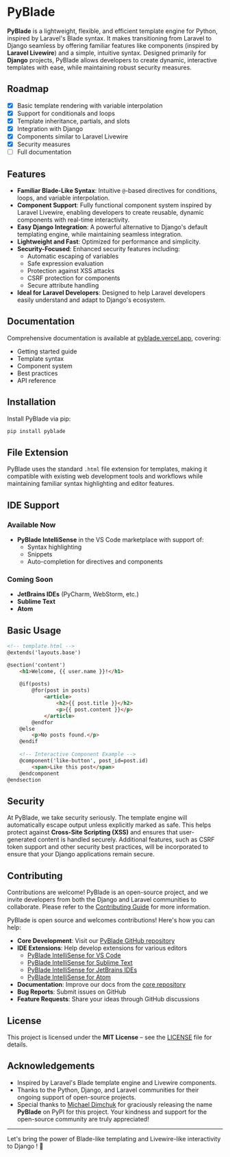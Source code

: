 # PyBlade

**PyBlade** is a lightweight, flexible, and efficient template engine for Python, inspired by Laravel's Blade syntax. It makes transitioning from Laravel to Django seamless by offering familiar features like components (inspired by **Laravel Livewire**) and a simple, intuitive syntax. Designed primarily for **Django** projects, PyBlade allows developers to create dynamic, interactive templates with ease, while maintaining robust security measures.

## Roadmap

- [x] Basic template rendering with variable interpolation
- [x] Support for conditionals and loops
- [x] Template inheritance, partials, and slots
- [x] Integration with Django
- [x] Components similar to Laravel Livewire
- [x] Security measures
- [ ] Full documentation

## Features

- **Familiar Blade-Like Syntax**: Intuitive `@`-based directives for conditions, loops, and variable interpolation.
- **Component Support**: Fully functional component system inspired by Laravel Livewire, enabling developers to create reusable, dynamic components with real-time interactivity.
- **Easy Django Integration**: A powerful alternative to Django's default templating engine, while maintaining seamless integration.
- **Lightweight and Fast**: Optimized for performance and simplicity.
- **Security-Focused**: Enhanced security features including:
  - Automatic escaping of variables
  - Safe expression evaluation
  - Protection against XSS attacks
  - CSRF protection for components
  - Secure attribute handling
- **Ideal for Laravel Developers**: Designed to help Laravel developers easily understand and adapt to Django's ecosystem.

## Documentation

Comprehensive documentation is available at [pyblade.vercel.app](https://pyblade.vercel.app), covering:
- Getting started guide
- Template syntax
- Component system
- Best practices
- API reference


## Installation

Install PyBlade via pip:

```bash
pip install pyblade
```

## File Extension

PyBlade uses the standard `.html` file extension for templates, making it compatible with existing web development tools and workflows while maintaining familiar syntax highlighting and editor features.


## IDE Support

### Available Now
- **PyBlade IntelliSense** in the VS Code marketplace with support of:
  - Syntax highlighting
  - Snippets
  - Auto-completion for directives and components

### Coming Soon
- **JetBrains IDEs** (PyCharm, WebStorm, etc.)
- **Sublime Text**
- **Atom**

## Basic Usage

```html
<!-- template.html -->
@extends('layouts.base')

@section('content')
    <h1>Welcome, {{ user.name }}!</h1>
    
    @if(posts)
        @for(post in posts)
            <article>
                <h2>{{ post.title }}</h2>
                <p>{{ post.content }}</p>
            </article>
        @endfor
    @else
        <p>No posts found.</p>
    @endif
    
    <!-- Interactive Component Example -->
    @component('like-button', post_id=post.id)
        <span>Like this post</span>
    @endcomponent
@endsection
```

## Security

At PyBlade, we take security seriously. The template engine will automatically escape output unless explicitly marked as safe. This helps protect against **Cross-Site Scripting (XSS)** and ensures that user-generated content is handled securely. Additional features, such as CSRF token support and other security best practices, will be incorporated to ensure that your Django applications remain secure.

## Contributing

Contributions are welcome! PyBlade is an open-source project, and we invite developers from both the Django and Laravel communities to collaborate. Please refer to the [Contributing Guide](docs/CONTRIBUTING.md) for more information.

PyBlade is open source and welcomes contributions! Here's how you can help:

- **Core Development**: Visit our [PyBlade GitHub repository](https://github.com/antaresmugisho/pyblade)
- **IDE Extensions**: Help develop extensions for various editors
    - [PyBlade IntelliSense for VS Code](https://github.com/antaresmugisho/pybladeintellisense-vscode)
    - [PyBlade IntelliSense for Sublime Text](https://github.com/antaresmugisho/pybladeintellisense-sublime)
    - [PyBlade IntelliSense for JetBrains IDEs](https://github.com/antaresmugisho/pybladeintellisense-jetbrains)
    - [PyBlade IntelliSense for Atom](https://github.com/antaresmugisho/pybladeintellisense-atom)
- **Documentation**: Improve our docs from the [core repository](https://github.com/antaresmugisho/pyblade)
- **Bug Reports**: Submit issues on GitHub
- **Feature Requests**: Share your ideas through GitHub discussions


## License

This project is licensed under the **MIT License** – see the [LICENSE](LICENSE) file for details.

## Acknowledgements

- Inspired by Laravel's Blade template engine and Livewire components.
- Thanks to the Python, Django, and Laravel communities for their ongoing support of open-source projects.
- Special thanks to [Michael Dimchuk](https://github.com/michaeldimchuk) for graciously releasing the
name **PyBlade** on PyPI for this project. Your kindness and support for the open-source community are truly appreciated!

---
Let's bring the power of Blade-like templating and Livewire-like interactivity to Django ! 🚀
